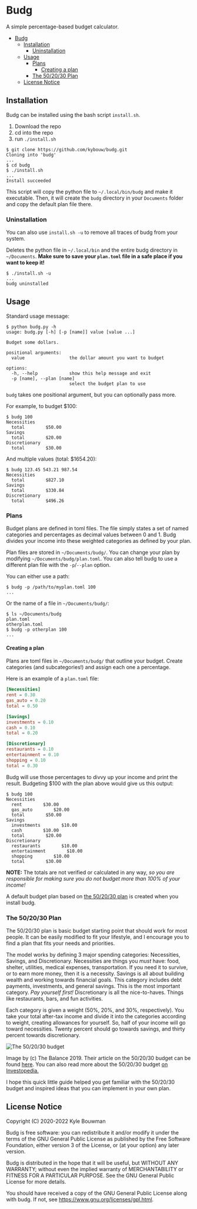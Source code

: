 # Budg

A simple percentage-based budget calculator.

- [Budg](#budg)
  - [Installation](#installation)
    - [Uninstallation](#uninstallation)
  - [Usage](#usage)
    - [Plans](#plans)
      - [Creating a plan](#creating-a-plan)
    - [The 50/20/30 Plan](#the-502030-plan)
  - [License Notice](#license-notice)

## Installation

Budg can be installed using the bash script `install.sh`.

1. Download the repo
2. cd into the repo
3. run `./install.sh`

```text
$ git clone https://github.com/kybouw/budg.git
Cloning into 'budg'
...
$ cd budg
$ ./install.sh
...
Install succeeded
```

This script will copy the python file to `~/.local/bin/budg` and make it executable.
Then, it will create the `budg` directory in your `Documents` folder and copy the default plan file there.

### Uninstallation

You can also use `install.sh -u` to remove all traces of budg from your system.

Deletes the python file in `~/.local/bin` and the entire budg directory in `~/Documents`.
**Make sure to save your `plan.toml` file in a safe place if you want to keep it!**

```text
$ ./install.sh -u
...
budg uninstalled
```

## Usage

Standard usage message:

```text
$ python budg.py -h
usage: budg.py [-h] [-p [name]] value [value ...]

Budget some dollars.

positional arguments:
  value                 the dollar amount you want to budget

options:
  -h, --help            show this help message and exit
  -p [name], --plan [name]
                        select the budget plan to use
```

`budg` takes one positional argument, but you can optionally pass more.

For example, to budget $100:

```text
$ budg 100
Necessities
  total        $50.00
Savings
  total        $20.00
Discretionary
  total        $30.00
```

And multiple values (total: $1654.20):

```text
$ budg 123.45 543.21 987.54
Necessities
  total        $827.10
Savings
  total        $330.84
Discretionary
  total        $496.26
```

### Plans

Budget plans are defined in toml files.
The file simply states a set of named categories and percentages as decimal values between 0 and 1.
Budg divides your income into these weighted categories as defined by your plan.

Plan files are stored in `~/Documents/budg/`.
You can change your plan by modifying `~/Documents/budg/plan.toml`.
You can also tell budg to use a different plan file with the `-p`/`--plan` option.

You can either use a path:

```text
$ budg -p /path/to/myplan.toml 100
...
```

Or the name of a file in `~/Documents/budg/`:

```text
$ ls ~/Documents/budg
plan.toml
otherplan.toml
$ budg -p otherplan 100
...
```

#### Creating a plan

Plans are toml files in `~/Documents/budg/` that outline your budget. Create categories (and subcategories!) and assign each one a percentage.

Here is an example of a `plan.toml` file:

```toml
[Necessities]
rent = 0.30
gas_auto = 0.20
total = 0.50

[Savings]
investments = 0.10
cash = 0.10
total = 0.20

[Discretionary]
restaurants = 0.10
entertainment = 0.10
shopping = 0.10
total = 0.30
```

Budg will use those percentages to divvy up your income and print the result.
Budgeting $100 with the plan above would give us this output:

```text
$ budg 100
Necessities
  rent        $30.00
  gas_auto        $20.00
  total        $50.00
Savings
  investments        $10.00
  cash        $10.00
  total        $20.00
Discretionary
  restaurants        $10.00
  entertainment        $10.00
  shopping        $10.00
  total        $30.00
```

**NOTE:**
The totals are not verified or calculated in any way, _so you are responsible for making sure you do not budget more than 100% of your income!_

A default budget plan based on [the 50/20/30 plan](#the-502030-plan) is created when you install budg.

### The 50/20/30 Plan

The 50/20/30 plan is basic budget starting point that should work for most people. It can be easily modified to fit your lifestyle, and I encourage you to find a plan that fits your needs and priorities.

The model works by defining 3 major spending categories: Necessities, Savings, and Discretionary.
Necessities are things you _must_ have: food, shelter, utilities, medical expenses, transportation. If you need it to survive, or to earn more money, then it is a necessity.
Savings is all about building wealth and working towards financial goals. This category includes debt payments, investments, and general savings. This is the most important category. _Pay yourself first!_
Discretionary is all the nice-to-haves. Things like restaurants, bars, and fun activities.

Each category is given a weight (50%, 20%, and 30%, respectively).
You take your total after-tax income and divide it into the categories according to weight, creating allowances for yourself. So, half of your income will go toward necessities. Twenty percent should go towards savings, and thirty percent towards discretionary.

![The 50/20/30 budget](https://www.thebalance.com/thmb/T7aTgYvTRfglPtW9C2TZFJSeSZQ=/950x0/filters:format(webp)/the-50-30-20-rule-of-thumb-453922-final-5b61ec23c9e77c007be919e1-5ecfc51b09864e289b0ee3fa0d52422f.png)

Image by (c) The Balance 2019.
Their article on the 50/20/30 budget can be found [here](https://www.thebalance.com/the-50-30-20-rule-of-thumb-453922).
You can also read more about the 50/20/30 budget [on Investopedia.](https://www.investopedia.com/ask/answers/022916/what-502030-budget-rule.asp)

I hope this quick little guide helped you get familiar with the 50/20/30 budget and inspired ideas that you can implement in your own plan.

## License Notice

Copyright (C) 2020-2022 Kyle Bouwman

Budg is free software: you can redistribute it and/or modify
it under the terms of the GNU General Public License as published by
the Free Software Foundation, either version 3 of the License, or
(at your option) any later version.

Budg is distributed in the hope that it will be useful,
but WITHOUT ANY WARRANTY; without even the implied warranty of
MERCHANTABILITY or FITNESS FOR A PARTICULAR PURPOSE.  See the
GNU General Public License for more details.

You should have received a copy of the GNU General Public License
along with budg. If not, see <https://www.gnu.org/licenses/gpl.html>.
